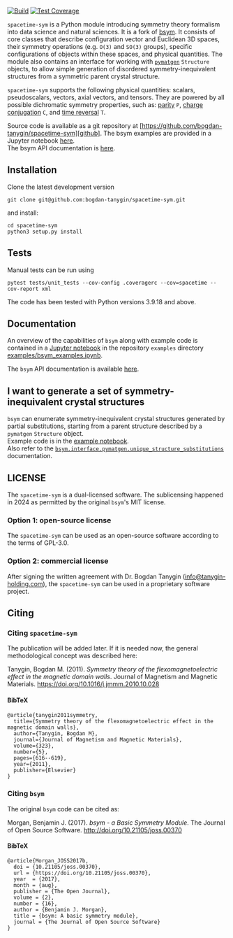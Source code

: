 [![Build](https://github.com/bogdan-tanygin/spacetime-sym/actions/workflows/build.yml/badge.svg)](https://github.com/bogdan-tanygin/spacetime-sym/actions/workflows/build.yml)
[![Test Coverage](https://codeclimate.com/github/bogdan-tanygin/spacetime-sym/badges/coverage.svg)](https://codeclimate.com/github/bogdan-tanygin/spacetime-sym/coverage)

`spacetime-sym` is a Python module introducing symmetry theory formalism into data science and natural sciences. It is a fork of [bsym][githubbsym]. It consists of core classes that describe configuration vector and Euclidean 3D spaces, their symmetry operations (e.g. `O(3)` and `SO(3)` groups), specific configurations of objects within these spaces, and physical quantities. The module also contains an interface for working with [`pymatgen`](https://pymatgen.org) `Structure` objects, to allow simple generation of disordered symmetry-inequivalent structures from a symmetric parent crystal structure.

`spacetime-sym` supports the following physical quantities: scalars, pseudoscalars, vectors, axial vectors, and tensors. They are powered by all possible dichromatic symmetry properties, such as: [parity](https://en.wikipedia.org/wiki/Parity_(physics)) `P`, [charge conjugation](https://en.wikipedia.org/wiki/C-symmetry) `C`, and [time reversal](https://en.wikipedia.org/wiki/T-symmetry) `T`. 

Source code is available as a git repository at [https://github.com/bogdan-tanygin/spacetime-sym][github].
The bsym examples are provided in a Jupyter notebook [here][example_notebook].  
The bsym API documentation is [here][API].

## Installation

Clone the latest development version
```
git clone git@github.com:bogdan-tanygin/spacetime-sym.git
```
and install:
```
cd spacetime-sym
python3 setup.py install 
```

## Tests

Manual tests can be run using
```
pytest tests/unit_tests --cov-config .coveragerc --cov=spacetime --cov-report xml
```

The code has been tested with Python versions 3.9.18 and above.

## Documentation
An overview of the capabilities of `bsym` along with example code is contained in a [Jupyter notebook](http://jupyter-notebook.readthedocs.io/en/latest/#) in the repository `examples` directory [examples/bsym_examples.ipynb][example_notebook].

The `bsym` API documentation is available [here](http://bsym.readthedocs.io).

## I want to generate a set of symmetry-inequivalent crystal structures
`bsym` can enumerate symmetry-inequivalent crystal structures generated by partial substitutions, starting from a parent structure described by a `pymatgen` `Structure` object.  
Example code is in the [example notebook][example_notebook].  
Also refer to the [`bsym.interface.pymatgen.unique_structure_substitutions`](http://bsym.readthedocs.io/en/latest/api/interface/pymatgen.html#bsym.interface.pymatgen.unique_structure_substitutions) documentation.

## LICENSE

The `spacetime-sym` is a dual-licensed software. The sublicensing happened in 2024 as permitted by the original `bsym`'s MIT license.

### Option 1: open-source license

The `spacetime-sym` can be used as an open-source software according to the terms of GPL-3.0.

### Option 2: commercial license

After signing the written agreement with Dr. Bogdan Tanygin (info@tanygin-holding.com), the `spacetime-sym` can be used in a proprietary software project.

## Citing

### Citing `spacetime-sym`

The publication will be added later. If it is needed now, the general methodological concept was described here:

Tanygin, Bogdan M. (2011). *Symmetry theory of the flexomagnetoelectric effect in the magnetic domain walls*. Journal of Magnetism and Magnetic Materials. https://doi.org/10.1016/j.jmmm.2010.10.028

#### BibTeX

```
@article{tanygin2011symmetry,
  title={Symmetry theory of the flexomagnetoelectric effect in the magnetic domain walls},
  author={Tanygin, Bogdan M},
  journal={Journal of Magnetism and Magnetic Materials},
  volume={323},
  number={5},
  pages={616--619},
  year={2011},
  publisher={Elsevier}
}
```

### Citing `bsym`

The original `bsym` code can be cited as:

Morgan, Benjamin J. (2017). *bsym - a Basic Symmetry Module*. The Journal of Open Source Software. http://doi.org/10.21105/joss.00370

#### BibTeX

```
@article{Morgan_JOSS2017b,
  doi = {10.21105/joss.00370},
  url = {https://doi.org/10.21105/joss.00370},
  year  = {2017},
  month = {aug},
  publisher = {The Open Journal},
  volume = {2},
  number = {16},
  author = {Benjamin J. Morgan},
  title = {bsym: A basic symmetry module},
  journal = {The Journal of Open Source Software}
}
```

[example_notebook]:http://nbviewer.jupyter.org/github/bjmorgan/bsym/blob/master/examples/bsym_examples.ipynb
[github]: https://github.com/bogdan-tanygin/spacetime-sym
[githubbsym]: https://github.com/bjmorgan/bsym
[API]: http://bsym.readthedocs.io/en/latest/modules.html
